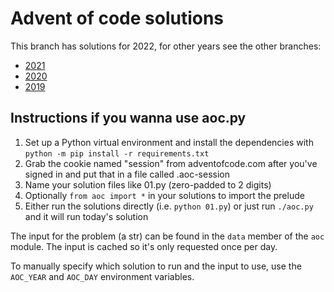 # Advent of code solutions

This branch has solutions for 2022, for other years see the other branches:

- [2021](https://github.com/p7g/advent-of-code-2020/tree/2021)
- [2020](https://github.com/p7g/advent-of-code-2020/tree/2020)
- [2019](https://github.com/p7g/advent-of-code-2020/tree/2019)

## Instructions if you wanna use aoc.py

1. Set up a Python virtual environment and install the dependencies with `python -m pip install -r requirements.txt`
2. Grab the cookie named "session" from adventofcode.com after you've signed in and put that in a file called .aoc-session
3. Name your solution files like 01.py (zero-padded to 2 digits)
4. Optionally `from aoc import *` in your solutions to import the prelude
5. Either run the solutions directly (i.e. `python 01.py`) or just run `./aoc.py` and it will run today's solution

The input for the problem (a str) can be found in the `data` member of the `aoc` module. The input is cached so it's only requested once per day.

To manually specify which solution to run and the input to use, use the `AOC_YEAR` and `AOC_DAY` environment variables.

